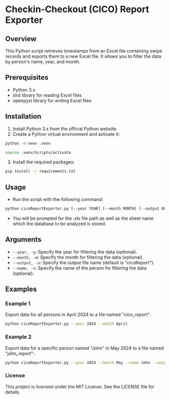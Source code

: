
# Checkin-Checkout (CICO) Report Exporter

## Overview
This Python script retrieves timestamps from an Excel file containing swipe records and exports them to a new Excel file. It allows you to filter the data by person's name, year, and month.

## Prerequisites
- Python 3.x
- xlrd library for reading Excel files
- openpyxl library for writing Excel files

## Installation
1. Install Python 3.x from the official Python website.
2. Create a Python virtual environment and activate it:
        
```bash
python -m venv .venv
```
```bash
source .venv/Scripts/activate
```

3. Install the required packages:
    
```bash
pip install -r requirements.txt
```


## Usage
- Run the script with the following command:
```bash
python cicoReportExporter.py [--year YEAR] [--month MONTH] [--output OUTPUT_FILE] [--name NAME]
```

- You will be prompted for the .xls file path as well as the sheet name which the database to be analyzed is stored.

## Arguments
- `--year, -y`: Specify the year for filtering the data (optional).
- `--month, -m`: Specify the month for filtering the data (optional).
- `--output, -o`: Specify the output file name (default is "cicoReport").
- `--name, -n`: Specify the name of the person for filtering the data (optional).

## Examples
### Example 1
Export data for all persons in April 2024 to a file named "cico_report":

```bash
python cicoReportExporter.py --year 2024 --month April
```
### Example 2
Export data for a specific person named "John" in May 2024 to a file named "john_report":

```bash
python cicoReportExporter.py --year 2024 --month May --name John --output john_report
```

### License
This project is licensed under the MIT License. See the LICENSE file for details.
